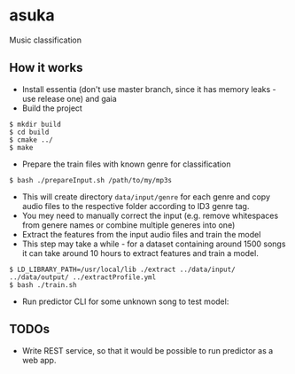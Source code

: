 # asuka
Music classification

## How it works

* Install essentia (don't use master branch, since it has memory leaks - use release one) and gaia
* Build the project

```
$ mkdir build
$ cd build
$ cmake ../
$ make
``` 

* Prepare the train files with known genre for classification

``` 
$ bash ./prepareInput.sh /path/to/my/mp3s
``` 
* This will create directory `data/input/genre` for each genre and copy audio files to the respective folder according to ID3 genre tag.
* You mey need to manually correct the input (e.g. remove whitespaces from genere names or combine multiple generes into one)
* Extract the features from the input audio files and train the model
* This step may take a while - for a dataset containing around 1500 songs it can take around 10 hours to extract features and train a model.

``` 
$ LD_LIBRARY_PATH=/usr/local/lib ./extract ../data/input/ ../data/output/ ../extractProfile.yml 
$ bash ./train.sh
``` 

* Run predictor CLI for some unknown song to test model:

## TODOs

* Write REST service, so that it would be possible to run predictor as a web app.